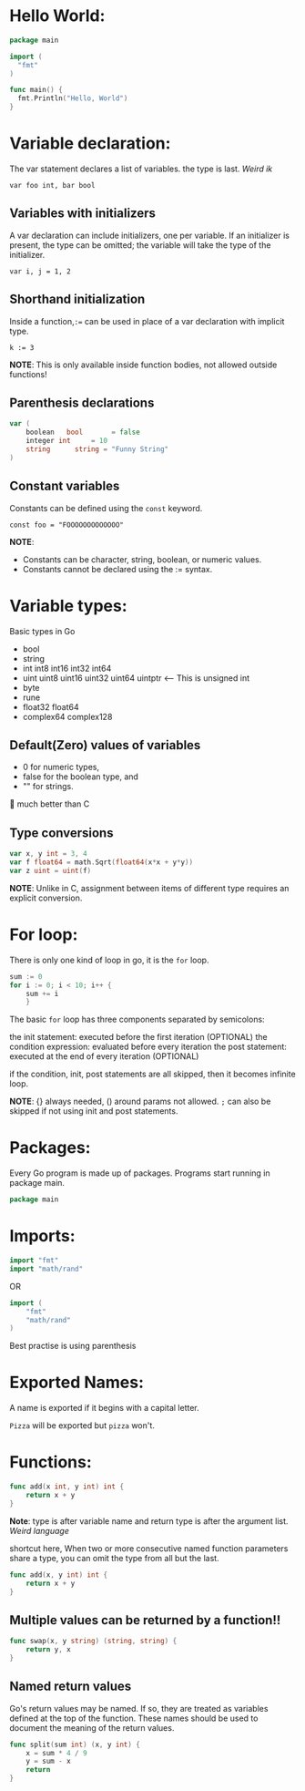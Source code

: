 # Hello World:

```go
package main

import (
  "fmt"
)

func main() {
  fmt.Println("Hello, World")
}
```
# Variable declaration:
The var statement declares a list of variables. the type is last. *Weird ik*

`var foo int, bar bool`

## Variables with initializers
A var declaration can include initializers, one per variable. If an initializer is present, the type can be omitted; the variable will take the type of the initializer.

`var i, j = 1, 2`

## Shorthand initialization
Inside a function,`:=` can be used in place of a var declaration with implicit type.

`k := 3`

**NOTE**: This is only available inside function bodies, not allowed outside functions!

## Parenthesis declarations

```go
var (
	boolean   bool       = false
	integer int     = 10
	string      string = "Funny String"
)
```

## Constant variables
Constants can be defined using the `const` keyword.

`const foo = "FOOOOOOOOOOOOO"`

**NOTE**: 
- Constants can be character, string, boolean, or numeric values. 
- Constants cannot be declared using the := syntax.

# Variable types:
Basic types in Go

- bool
- string
- int  int8  int16  int32  int64
- uint uint8 uint16 uint32 uint64 uintptr  <-- This is unsigned int
- byte
- rune
- float32 float64
- complex64 complex128

## Default(Zero) values of variables
- 0 for numeric types,
- false for the boolean type, and
- "" for strings.

🙏 much better than C

## Type conversions

```go
var x, y int = 3, 4
var f float64 = math.Sqrt(float64(x*x + y*y))
var z uint = uint(f)
```
**NOTE**: Unlike in C, assignment between items of different type requires an explicit conversion.

# For loop:
There is only one kind of loop in go, it is the `for` loop.

```go
sum := 0
for i := 0; i < 10; i++ {
	sum += i
	}
```
The basic `for` loop has three components separated by semicolons:

the init statement: executed before the first iteration (OPTIONAL)
the condition expression: evaluated before every iteration
the post statement: executed at the end of every iteration (OPTIONAL)

if the condition, init, post statements are all skipped, then it becomes infinite loop.

**NOTE**: {} always needed, () around params not allowed. `;` can also be skipped if not using init and post statements.



# Packages:
Every Go program is made up of packages.
Programs start running in package main.

```go
package main
```

# Imports:

```go
import "fmt"
import "math/rand"
```
OR
```go
import (
	"fmt"
	"math/rand"
)
```
Best practise is using parenthesis

# Exported Names:

A name is exported if it begins with a capital letter.

`Pizza` will be exported but `pizza` won't.

# Functions:

```go
func add(x int, y int) int {
	return x + y
}
```
**Note**: type is after variable name and return type is after the argument list. *Weird language*

shortcut here, When two or more consecutive named function parameters share a type, you can omit the type from all but the last.

```go
func add(x, y int) int {
	return x + y
}
```
## Multiple values can be returned by a function!!

```go
func swap(x, y string) (string, string) {
	return y, x
}
```

## Named return values
Go's return values may be named. If so, they are treated as variables defined at the top of the function. These names should be used to document the meaning of the return values.

```go
func split(sum int) (x, y int) {
	x = sum * 4 / 9
	y = sum - x
	return
}
```

